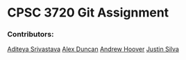 # CPSC 3720 Git Assignment

### Contributors:

[Aditeya Srivastava](https://github.com/aditeyaS)
[Alex Duncan](https://github.com/AFDtea)
[Andrew Hoover](https://github.com/abhoove)
[Justin Silva](https://github.com/JusSil501)
